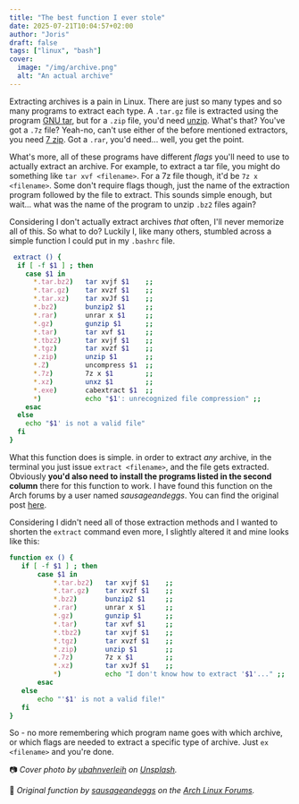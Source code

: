 ```yaml
---
title: "The best function I ever stole"
date: 2025-07-21T10:04:57+02:00
author: "Joris"
draft: false
tags: ["linux", "bash"]
cover:
  image: "/img/archive.png"
  alt: "An actual archive"
---
```


Extracting archives is a pain in Linux. There are just so many types and so many programs to extract each type. A `.tar.gz` file is extracted using the program [GNU tar](https://www.gnu.org/software/tar/), but for a `.zip` file, you'd need [unzip](https://infozip.sourceforge.net/UnZip.html). What's that? You've got a `.7z` file? Yeah-no, can't use either of the before mentioned extractors, you need [7 zip](https://www.7-zip.org/). Got a `.rar`, you'd need... well, you get the point.

What's more, all of these programs have different _flags_ you'll need to use to actually extract an archive. For example, to extract a tar file, you might do something like `tar xvf <filename>`. For a 7z file though, it'd be `7z x <filename>`. Some don't require flags though, just the name of the extraction program followed by the file to extract. This sounds simple enough, but wait... what was the name of the program to unzip `.bz2` files again? 

Considering I don't actually extract archives _that_ often, I'll never memorize all of this. So what to do? Luckily I, like many others, stumbled across a simple function I could put in my `.bashrc` file. 

```bash
 extract () {
  if [ -f $1 ] ; then
    case $1 in
      *.tar.bz2)   tar xvjf $1    ;;
      *.tar.gz)    tar xvzf $1    ;;
      *.tar.xz)    tar xvJf $1    ;;
      *.bz2)       bunzip2 $1     ;;
      *.rar)       unrar x $1     ;;
      *.gz)        gunzip $1      ;;
      *.tar)       tar xvf $1     ;;
      *.tbz2)      tar xvjf $1    ;;
      *.tgz)       tar xvzf $1    ;;
      *.zip)       unzip $1       ;;
      *.Z)         uncompress $1  ;;
      *.7z)        7z x $1        ;;
      *.xz)        unxz $1        ;;
      *.exe)       cabextract $1  ;;
      *)           echo "$1': unrecognized file compression" ;;
    esac
  else
    echo "$1' is not a valid file"
  fi
}
```

What this function does is simple. in order to extract _any_ archive, in the terminal you just issue `extract <filename>`, and the file gets extracted. Obviously **you'd also need to install the programs listed in the second column** there for this function to work. I have found this function on the Arch forums by a user named _sausageandeggs_. You can find the original post [here](https://bbs.archlinux.org/viewtopic.php?pid=692072#p692072). 

Considering I didn't need all of those extraction methods and I wanted to shorten the `extract` command even more, I slightly altered it and mine looks like this:

```bash
function ex () {
   if [ -f $1 ] ; then
       case $1 in
           *.tar.bz2)   tar xvjf $1    ;;
           *.tar.gz)    tar xvzf $1    ;;
           *.bz2)       bunzip2 $1     ;;
           *.rar)       unrar x $1     ;;
           *.gz)        gunzip $1      ;;
           *.tar)       tar xvf $1     ;;
           *.tbz2)      tar xvjf $1    ;;
           *.tgz)       tar xvzf $1    ;;
           *.zip)       unzip $1       ;;
           *.7z)        7z x $1        ;;
           *.xz)        tar xvJf $1    ;;
           *)           echo "I don't know how to extract '$1'..." ;;
       esac
   else
       echo "'$1' is not a valid file!"
   fi
}
```

So - no more remembering which program name goes with which archive, or which flags are needed to extract a specific type of archive. Just `ex <filename>` and you're done.

📷 _Cover photo by [ubahnverleih](https://unsplash.com/photos/books-in-shelves-in-room-X_j3b4rqnlk) on [Unsplash](https://unsplash.com)._

📄 _Original function by [sausageandeggs](https://bbs.archlinux.org/viewtopic.php?pid=692072#p692072) on the [Arch Linux Forums](https://bbs.archlinux.org)._
